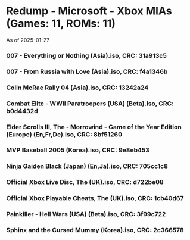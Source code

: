 # Redump - Microsoft - Xbox MIAs (Games: 11, ROMs: 11)
As of 2025-01-27
### 007 - Everything or Nothing (Asia).iso, CRC: 31a913c5
### 007 - From Russia with Love (Asia).iso, CRC: f4a1346b
### Colin McRae Rally 04 (Asia).iso, CRC: 13242a24
### Combat Elite - WWII Paratroopers (USA) (Beta).iso, CRC: b0d4432d
### Elder Scrolls III, The - Morrowind - Game of the Year Edition (Europe) (En,Fr,De).iso, CRC: 8bf51260
### MVP Baseball 2005 (Korea).iso, CRC: 9e8eb453
### Ninja Gaiden Black (Japan) (En,Ja).iso, CRC: 705cc1c8
### Official Xbox Live Disc, The (UK).iso, CRC: d722be08
### Official Xbox Playable Cheats, The (UK).iso, CRC: 1cb40d67
### Painkiller - Hell Wars (USA) (Beta).iso, CRC: 3f99c722
### Sphinx and the Cursed Mummy (Korea).iso, CRC: 2c366578
